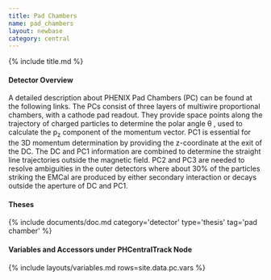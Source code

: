 ```yaml
---
title: Pad Chambers
name: pad_chambers
layout: newbase
category: central
---
```

{% include title.md %}

#### Detector Overview
A detailed description about PHENIX Pad Chambers (PC) can be found at the following links. The PCs consist of three layers of multiwire proportional chambers, with a cathode pad readout. They provide space points along the trajectory of charged particles to determine the polar angle &theta; , used to calculate the p<sub>z</sub> component of the momentum vector.
PC1 is essential for the 3D momentum determination by providing the z-coordinate at the exit of the DC. The DC and PC1 information are combined to determine the straight line trajectories outside the magnetic field. PC2 and PC3 are needed to resolve ambiguities in the outer detectors where about 30% of the particles striking the EMCal are produced by either secondary interaction or decays outside the aperture of DC and PC1.

#### Theses
{% include documents/doc.md category='detector' type='thesis' tag='pad chamber' %}


#### Variables and Accessors under PHCentralTrack Node
{% include layouts/variables.md rows=site.data.pc.vars %}
